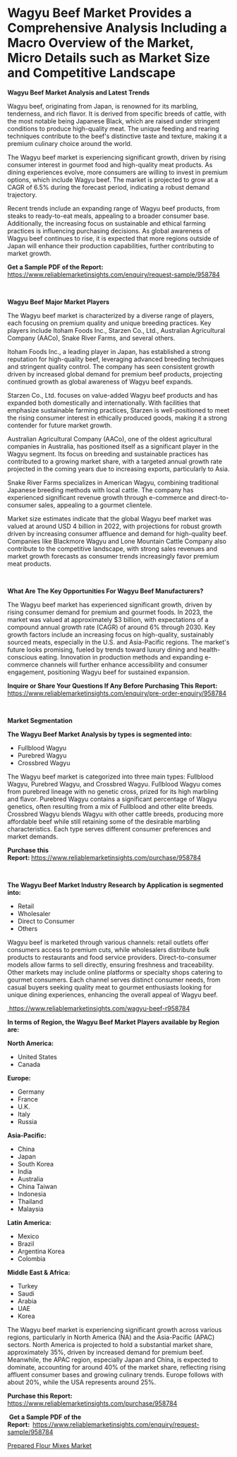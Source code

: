 <p><h1>Wagyu Beef Market Provides a Comprehensive Analysis Including a Macro Overview of the Market, Micro Details such as Market Size and Competitive Landscape</h1></p><p><strong>Wagyu Beef Market Analysis and Latest Trends</strong></p>
<p><p>Wagyu beef, originating from Japan, is renowned for its marbling, tenderness, and rich flavor. It is derived from specific breeds of cattle, with the most notable being Japanese Black, which are raised under stringent conditions to produce high-quality meat. The unique feeding and rearing techniques contribute to the beef's distinctive taste and texture, making it a premium culinary choice around the world.</p><p>The Wagyu beef market is experiencing significant growth, driven by rising consumer interest in gourmet food and high-quality meat products. As dining experiences evolve, more consumers are willing to invest in premium options, which include Wagyu beef. The market is projected to grow at a CAGR of 6.5% during the forecast period, indicating a robust demand trajectory.</p><p>Recent trends include an expanding range of Wagyu beef products, from steaks to ready-to-eat meals, appealing to a broader consumer base. Additionally, the increasing focus on sustainable and ethical farming practices is influencing purchasing decisions. As global awareness of Wagyu beef continues to rise, it is expected that more regions outside of Japan will enhance their production capabilities, further contributing to market growth.</p></p>
<p><strong>Get a Sample PDF of the Report:&nbsp;</strong> <a href="https://www.reliablemarketinsights.com/enquiry/request-sample/958784?utm_campaign=3579&utm_medium=2&utm_source=Github&utm_content=ia&utm_term=07042025&utm_id=wagyu-beef">https://www.reliablemarketinsights.com/enquiry/request-sample/958784</a></p>
<p>&nbsp;</p>
<p><strong>Wagyu Beef Major Market Players</strong></p>
<p><p>The Wagyu beef market is characterized by a diverse range of players, each focusing on premium quality and unique breeding practices. Key players include Itoham Foods Inc., Starzen Co., Ltd., Australian Agricultural Company (AACo), Snake River Farms, and several others.</p><p>Itoham Foods Inc., a leading player in Japan, has established a strong reputation for high-quality beef, leveraging advanced breeding techniques and stringent quality control. The company has seen consistent growth driven by increased global demand for premium beef products, projecting continued growth as global awareness of Wagyu beef expands.</p><p>Starzen Co., Ltd. focuses on value-added Wagyu beef products and has expanded both domestically and internationally. With facilities that emphasize sustainable farming practices, Starzen is well-positioned to meet the rising consumer interest in ethically produced goods, making it a strong contender for future market growth.</p><p>Australian Agricultural Company (AACo), one of the oldest agricultural companies in Australia, has positioned itself as a significant player in the Wagyu segment. Its focus on breeding and sustainable practices has contributed to a growing market share, with a targeted annual growth rate projected in the coming years due to increasing exports, particularly to Asia.</p><p>Snake River Farms specializes in American Wagyu, combining traditional Japanese breeding methods with local cattle. The company has experienced significant revenue growth through e-commerce and direct-to-consumer sales, appealing to a gourmet clientele.</p><p>Market size estimates indicate that the global Wagyu beef market was valued at around USD 4 billion in 2022, with projections for robust growth driven by increasing consumer affluence and demand for high-quality beef. Companies like Blackmore Wagyu and Lone Mountain Cattle Company also contribute to the competitive landscape, with strong sales revenues and market growth forecasts as consumer trends increasingly favor premium meat products.</p></p>
<p>&nbsp;</p>
<p><strong>What Are The Key Opportunities For Wagyu Beef Manufacturers?</strong></p>
<p><p>The Wagyu beef market has experienced significant growth, driven by rising consumer demand for premium and gourmet foods. In 2023, the market was valued at approximately $3 billion, with expectations of a compound annual growth rate (CAGR) of around 6% through 2030. Key growth factors include an increasing focus on high-quality, sustainably sourced meats, especially in the U.S. and Asia-Pacific regions. The market's future looks promising, fueled by trends toward luxury dining and health-conscious eating. Innovation in production methods and expanding e-commerce channels will further enhance accessibility and consumer engagement, positioning Wagyu beef for sustained expansion.</p></p>
<p><strong>Inquire or Share Your Questions If Any Before Purchasing This Report:</strong> <a href="https://www.reliablemarketinsights.com/enquiry/pre-order-enquiry/958784?utm_campaign=3579&utm_medium=2&utm_source=Github&utm_content=ia&utm_term=07042025&utm_id=wagyu-beef">https://www.reliablemarketinsights.com/enquiry/pre-order-enquiry/958784</a></p>
<p>&nbsp;</p>
<p><strong>Market Segmentation</strong></p>
<p><strong>The Wagyu Beef Market Analysis by types is segmented into:</strong></p>
<p><ul><li>Fullblood Wagyu</li><li>Purebred Wagyu</li><li>Crossbred Wagyu</li></ul></p>
<p><p>The Wagyu beef market is categorized into three main types: Fullblood Wagyu, Purebred Wagyu, and Crossbred Wagyu. Fullblood Wagyu comes from purebred lineage with no genetic cross, prized for its high marbling and flavor. Purebred Wagyu contains a significant percentage of Wagyu genetics, often resulting from a mix of Fullblood and other elite breeds. Crossbred Wagyu blends Wagyu with other cattle breeds, producing more affordable beef while still retaining some of the desirable marbling characteristics. Each type serves different consumer preferences and market demands.</p></p>
<p><strong>Purchase this Report:&nbsp;</strong><a href="https://www.reliablemarketinsights.com/purchase/958784?utm_campaign=3579&utm_medium=2&utm_source=Github&utm_content=ia&utm_term=07042025&utm_id=wagyu-beef">https://www.reliablemarketinsights.com/purchase/958784</a></p>
<p>&nbsp;</p>
<p><strong>The Wagyu Beef Market Industry Research by Application is segmented into:</strong></p>
<p><ul><li>Retail</li><li>Wholesaler</li><li>Direct to Consumer</li><li>Others</li></ul></p>
<p><p>Wagyu beef is marketed through various channels: retail outlets offer consumers access to premium cuts, while wholesalers distribute bulk products to restaurants and food service providers. Direct-to-consumer models allow farms to sell directly, ensuring freshness and traceability. Other markets may include online platforms or specialty shops catering to gourmet consumers. Each channel serves distinct consumer needs, from casual buyers seeking quality meat to gourmet enthusiasts looking for unique dining experiences, enhancing the overall appeal of Wagyu beef.</p></p>
<p><a href="https://www.reliablemarketinsights.com/wagyu-beef-r958784?utm_campaign=3579&utm_medium=2&utm_source=Github&utm_content=ia&utm_term=07042025&utm_id=wagyu-beef">&nbsp;https://www.reliablemarketinsights.com/wagyu-beef-r958784</a></p>
<p><strong>In terms of Region, the Wagyu Beef Market Players available by Region are:</strong></p>
<p>
    <p> <strong> North America: </strong>
        <ul>
            <li>United States</li>
            <li>Canada</li>
        </ul>
        </p> 
    <p> <strong> Europe: </strong>
        <ul>
            <li>Germany</li>
            <li>France</li>
            <li>U.K.</li>
            <li>Italy</li>
            <li>Russia</li>
        </ul>
        </p> 
    <p> <strong> Asia-Pacific: </strong>
        <ul>
            <li>China</li>
            <li>Japan</li>
            <li>South Korea</li>
            <li>India</li>
            <li>Australia</li>
            <li>China Taiwan</li>
            <li>Indonesia</li>
            <li>Thailand</li>
            <li>Malaysia</li>
        </ul>
        </p> 
    <p> <strong> Latin America: </strong>
        <ul>
            <li>Mexico</li>
            <li>Brazil</li>
            <li>Argentina Korea</li>
            <li>Colombia</li>
        </ul>
        </p> 
    <p> <strong> Middle East & Africa: </strong>
        <ul>
            <li>Turkey</li>
            <li>Saudi</li>
            <li>Arabia</li>
            <li>UAE</li>
            <li>Korea</li>
        </ul>
    </p>
    </p>
<p><p>The Wagyu beef market is experiencing significant growth across various regions, particularly in North America (NA) and the Asia-Pacific (APAC) sectors. North America is projected to hold a substantial market share, approximately 35%, driven by increased demand for premium beef. Meanwhile, the APAC region, especially Japan and China, is expected to dominate, accounting for around 40% of the market share, reflecting rising affluent consumer bases and growing culinary trends. Europe follows with about 20%, while the USA represents around 25%.</p></p>
<p><strong>Purchase this Report: </strong><a href="https://www.reliablemarketinsights.com/purchase/958784?utm_campaign=3579&utm_medium=2&utm_source=Github&utm_content=ia&utm_term=07042025&utm_id=wagyu-beef">https://www.reliablemarketinsights.com/purchase/958784</a></p>
<p>&nbsp;<strong>Get a Sample PDF of the Report:&nbsp;&nbsp;</strong><a href="https://www.reliablemarketinsights.com/enquiry/request-sample/958784?utm_campaign=3579&utm_medium=2&utm_source=Github&utm_content=ia&utm_term=07042025&utm_id=wagyu-beef">https://www.reliablemarketinsights.com/enquiry/request-sample/958784</a></p>
<p><strong></strong></p>
<p><p><a href="https://github.com/darenph8er/Market-Research-Report-List-1/blob/main/prepared-flour-mixes-market.md?utm_campaign=3579&utm_medium=2&utm_source=Github&utm_content=ia&utm_term=07042025&utm_id=wagyu-beef">Prepared Flour Mixes Market</a></p></p>